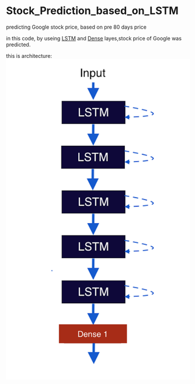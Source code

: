 # Stock_Prediction_based_on_LSTM
predicting Google stock price, based on pre 80 days price

in this code, by useing [LSTM](https://en.wikipedia.org/wiki/Long_short-term_memory) and [Dense](https://en.wikipedia.org/wiki/Artificial_neural_network) layes,stock price of Google was predicted. 

this is architecture:
![](https://github.com/ZeinabTaghavi/Stock_Prediction_based_on_LSTM/blob/master/Architecture_Img/Screen%20Shot%202019-12-05%20at%208.15.17%20PM.png )
